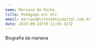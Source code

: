 ```yaml
---
name: Mariana da Rocha
title: Pedagoga etc etc
email: mariana@lutasanticapital.com.br
date: 2019-09-24T19:11:03.427Z
---
```

Biografia da mariana
